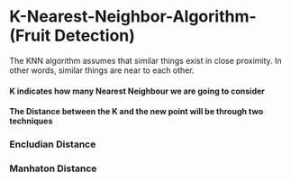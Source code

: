 # K-Nearest-Neighbor-Algorithm- (Fruit Detection)

The KNN algorithm assumes that similar things exist in close proximity. In other words, similar things are near to each other.
#### K indicates how many Nearest Neighbour we are going to consider 
#### The Distance between the K and the new point will be through two techniques 
### Encludian Distance 
### Manhaton Distance 

